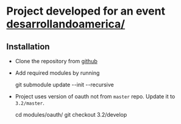 # Project developed for an event [desarrollandoamerica/](http://desarrollandoamerica.org/)

## Installation

* Clone the repository from [github](https://github.com/desarrollandoAmericaLatina/escuela-popular)
* Add required modules by running 

    git submodule update --init --recursive

* Project uses version of oauth not from `master` repo. Update it to `3.2/master`.

    cd modules/oauth/
    git checkout 3.2/develop

